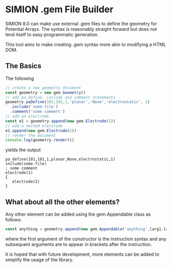 # SIMION .gem File Builder

SIMION 8.0 can make use external .gem files to define the geometry for Potential Arrays. The syntax is reasonably straight forward but does not lend itself to easy programmatic generation.

This tool aims to make creating .gem syntax more akin to modifying a HTML DOM.

## The Basics

The following
```JavaScript
// create a new geometry document
const geometry = new gem.Geometry()
// add pa_define, include and comment statements
geometry.paDefine(101,101,1,'planar','None','electrostatic', 1)
  .include('some-file')
  .comment('some comment')
// add an electrode
const e1 = geometry.append(new gem.Electrode(1))
// add a nested electrode
e1.append(new gem.Electrode(2))
// render the document
console.log(geometry.render())
```
yields the output
```
pa_define(101,101,1,planar,None,electrostatic,1)
include(some-file)
; some comment
electrode(1)
{
   electrode(2)
}
```

## What about all the other elements?
Any other element can be added using the gem.Appendable class as follows:
```JavaScript
const anything = geometry.append(new gem.Appendable('anything',[arg1,[arg2,[argN]))
```
where the first argument of the constructor is the instruction syntax and any subsequent arguments are to appear in brackets after the instruction.

It is hoped that with future development, more elements can be added to simplify the usage of the library.
 
